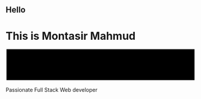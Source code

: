 <div>
  <h2>Hello <Developers! /></h2>
  <h1>This is Montasir Mahmud</h1>
  <center><img src="https://raw.githubusercontent.com/techbeeyt/techbeeyt/e231486802e68b325816908e406dfcba39fae7e1/20220802_043948.gif" /></center>
  <p>Passionate Full Stack Web developer</p>
</div>
